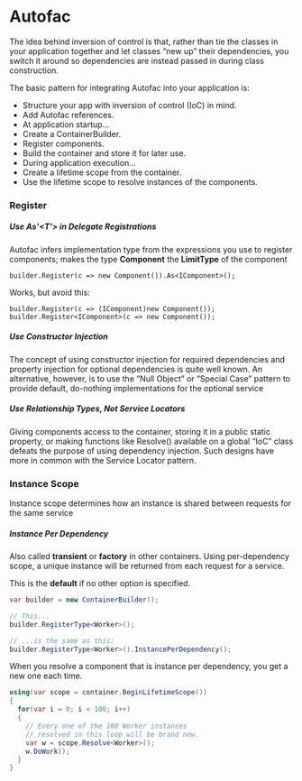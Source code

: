 # Autofac
The idea behind inversion of control is that, rather than tie the classes in your application together and let classes “new up” their dependencies, you switch it around so dependencies are instead passed in during class construction.

The basic pattern for integrating Autofac into your application is:
- Structure your app with inversion of control (IoC) in mind.
- Add Autofac references.
- At application startup…
- Create a ContainerBuilder.
- Register components.
- Build the container and store it for later use.
- During application execution…
- Create a lifetime scope from the container.
- Use the lifetime scope to resolve instances of the components.

### Register
##### Use As'<T'> in Delegate Registrations
Autofac infers implementation type from the expressions you use to register components; makes the type **Component** the **LimitType** of the component

```
builder.Register(c => new Component()).As<IComponent>();
```

Works, but avoid this:
```
builder.Register(c => (IComponent)new Component());
builder.Register<IComponent>(c => new Component());
```

##### Use Constructor Injection
The concept of using constructor injection for required dependencies and property injection for optional dependencies is quite well known. An alternative, however, is to use the “Null Object” or “Special Case” pattern to provide default, do-nothing implementations for the optional service

##### Use Relationship Types, Not Service Locators
Giving components access to the container, storing it in a public static property, or making functions like Resolve() available on a global “IoC” class defeats the purpose of using dependency injection. Such designs have more in common with the Service Locator pattern.

### Instance Scope
Instance scope determines how an instance is shared between requests for the same service

##### Instance Per Dependency
Also called **transient** or **factory** in other containers. Using per-dependency scope, a unique instance will be returned from each request for a service.

This is the **default** if no other option is specified.
```csharp
var builder = new ContainerBuilder();

// This...
builder.RegisterType<Worker>();

// ...is the same as this:
builder.RegisterType<Worker>().InstancePerDependency();
```

When you resolve a component that is instance per dependency, you get a new one each time.
```csharp
using(var scope = container.BeginLifetimeScope())
{
  for(var i = 0; i < 100; i++)
  {
    // Every one of the 100 Worker instances
    // resolved in this loop will be brand new.
    var w = scope.Resolve<Worker>();
    w.DoWork();
  }
}
```
